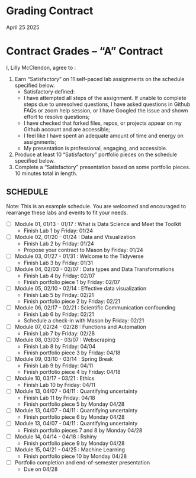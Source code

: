 Grading Contract
================
April 25 2025

<!-- This contract is adapted from Annie Somerville's contract https://github.com/anniehsom -->

# Contract Grades – “A” Contract

I, Lilly McClendon, agree to :

1)  Earn “Satisfactory” on 11 self-paced lab assignments on the schedule
    specified below.
    - Satisfactory defined:
    - I have attempted all steps of the assignment. If unable to
      complete steps due to unresolved questions, I have asked questions
      in Github FAQs or zoom help session, or I have Googled the issue
      and shown effort to resolve questions;
    - I have checked that forked files, repos, or projects appear on my
      Github account and are accessible;
    - I feel like I have spent an adequate amount of time and energy on
      assignments;
    - My presentation is professional, engaging, and accessible.
2)  Produce at least 10 “Satisfactory” portfolio pieces on the schedule
    specified below.
3)  Complete a “Satisfactory” presentation based on some portfolio
    pieces. 10 minutes total in length.

## SCHEDULE

Note: This is an example schedule. You are welcomed and encouraged to
rearrange these labs and events to fit your needs.

- [ ] Module 01, 01/13 - 01/17 : What is Data Science and Meet the
  Toolkit
  - Finish Lab 1 by Friday: 01/24
- [ ] Module 02, 01/20 - 01/24 : Data and Visualization
  - Finish Lab 2 by Friday: 01/24
  - Propose your contract to Mason by Friday: 01/24
- [ ] Module 03, 01/27 - 01/31 : Welcome to the Tidyverse
  - Finish Lab 3 by Friday: 01/31
- [ ] Module 04, 02/03 - 02/07 : Data types and Data Transformations
  - Finish Lab 4 by Friday: 02/07
  - Finish portfolio piece 1 by Friday: 02/07
- [ ] Module 05, 02/10 - 02/14 : Effective data visualization
  - Finish Lab 5 by Friday: 02/21
  - Finish portfolio piece 2 by Friday: 02/21
- [ ] Module 06, 02/17 - 02/21 : Scientific Communication confounding
  - Finish Lab 6 by Friday: 02/21
  - Schedule a check-in with Mason by Friday: 02/21
- [ ] Module 07, 02/24 - 02/28 : Functions and Automation
  - Finish Lab 7 by Friday: 02/28
- [ ] Module 08, 03/03 - 03/07 : Webscraping
  - Finish Lab 8 by Friday: 04/04
  - Finish portfolio piece 3 by Friday: 04/18
- [ ] Module 09, 03/10 - 03/14 : Spring Break
  - Finish Lab 9 by Friday: 04/11
  - Finish portfolio piece 4 by Friday: 04/18
- [ ] Module 10, 03/17 - 03/21 : Ethics
  - Finish Lab 10 by Friday: 04/11
- [ ] Module 13, 04/07 - 04/11 : Quantifying uncertainty
  - Finish Lab 11 by Friday: 04/18
  - Finish portfolio piece 5 by Monday 04/28
- [ ] Module 13, 04/07 - 04/11 : Quantifying uncertainty
  - Finish portfolio piece 6 by Monday 04/28
- [ ] Module 13, 04/07 - 04/11 : Quantifying uncertainty
  - Finish portfolio pieces 7 and 8 by Monday 04/28
- [ ] Module 14, 04/14 - 04/18 : Rshiny
  - Finish portfolio piece 9 by Monday 04/28
- [ ] Module 15, 04/21 - 04/25 : Machine Learning
  - Finish portfolio piece 10 by Monday 04/28
- [ ] Portfolio completion and end-of-semester presentation
  - Due on 04/28
